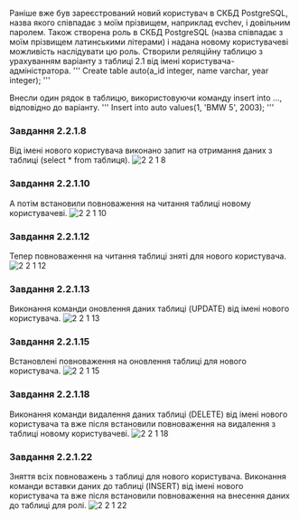Раніше вже був зареєстрований новий користувач в СКБД PostgreSQL, назва якого співпадає з моїм прізвищем, наприклад evchev, і довільним паролем. Також створена роль в СКБД PostgreSQL (назва співпадає з моїм прізвищем латинськими літерами) і надана новому користувачеві можливість наслідувати цю роль. Створили реляційну таблицю з урахуванням варіанту з таблиці 2.1 від імені користувача-адміністратора.
'''
Create table auto(a_id integer, name varchar, year integer);
'''

Внесли один рядок в таблицю, використовуючи команду insert into ..., відповідно до варіанту.
'''
Insert into auto values(1, 'BMW 5', 2003);
'''
### Завдання 2.2.1.8
Від імені нового користувача виконано запит на отримання даних з таблиці (select * from таблиця). 
![2 2 1 8](https://github.com/user-attachments/assets/d0d73631-aa87-45f8-b0cc-d152c6c37239)
### Завдання 2.2.1.10
А потім встановили повноваження на читання таблиці новому користувачеві.
![2 2 1 10](https://github.com/user-attachments/assets/1fd41b98-387d-4798-a55e-317a574aac91)
### Завдання 2.2.1.12
Тепер повноваження на читання таблиці зняті для нового користувача.
![2 2 1 12](https://github.com/user-attachments/assets/45d60761-2c79-46a7-8a4c-b69256fbf79b)
### Завдання 2.2.1.13
Виконання команди оновлення даних таблиці (UPDATE) від імені нового користувача.
![2 2 1 13](https://github.com/user-attachments/assets/84a4007b-13ee-4a34-bf34-a2c2fc1f421c)
### Завдання 2.2.1.15
Встановлені повноваження на оновлення таблиці для нового користувача.
![2 2 1 15](https://github.com/user-attachments/assets/58ee60f8-15fd-42a8-a189-7140e67b24c1)
### Завдання 2.2.1.18
Виконання команди видалення даних таблиці (DELETE) від імені нового користувача та вже після встановили повноваження на видалення з таблиці новому користувачеві.
![2 2 1 18](https://github.com/user-attachments/assets/494c90c8-b56b-4dc4-b3cf-468790b88ad5)
### Завдання 2.2.1.22
Зняття всіх повноважень з таблиці для нового користувача. Виконання команди вставки даних до таблиці (INSERT) від імені нового користувача та вже після встановили повноваження на внесення даних до таблиці для ролі.
![2 2 1 22](https://github.com/user-attachments/assets/6457754a-b190-48c2-a294-d474eb4ceaad)

